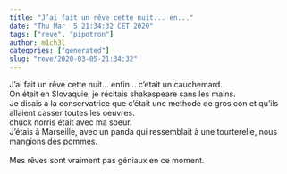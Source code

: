 ```yaml
---
title: "J’ai fait un rêve cette nuit... en..."
date: "Thu Mar  5 21:34:32 CET 2020"
tags: ["reve", "pipotron"]
author: m1ch3l
categories: ["generated"]
slug: "reve/2020-03-05-21:34:32"
---
```


J’ai fait un rêve cette nuit... enfin... c’etait un cauchemard.<br>
On était en Slovaquie, je récitais shakespeare sans les mains.<br>
Je disais a la conservatrice que c’était une methode de gros con et qu’ils allaient casser toutes les oeuvres.<br>
chuck norris était avec ma soeur.<br>
J’étais à Marseille, avec un panda qui ressemblait à une tourterelle, nous mangions des pommes.<br>
<br>
Mes rêves sont vraiment pas géniaux en ce moment.<br>
<br>
